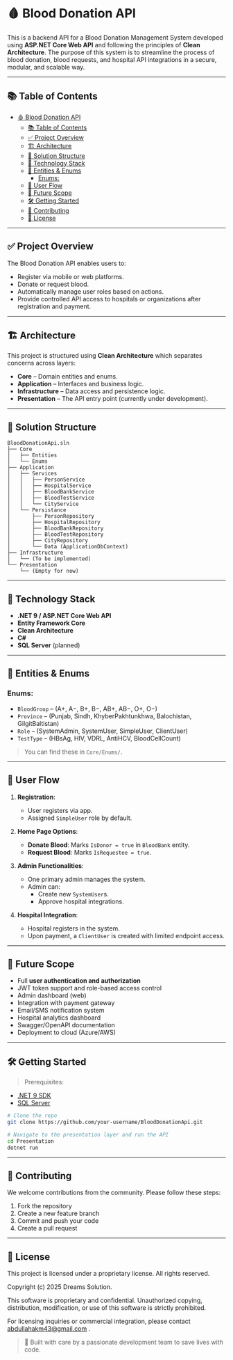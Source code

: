 # 🩸 Blood Donation API

This is a backend API for a Blood Donation Management System developed using **ASP.NET Core Web API** and following the principles of **Clean Architecture**. The purpose of this system is to streamline the process of blood donation, blood requests, and hospital API integrations in a secure, modular, and scalable way.

---

## 📚 Table of Contents

- [🩸 Blood Donation API](#-blood-donation-api)
  - [📚 Table of Contents](#-table-of-contents)
  - [✅ Project Overview](#-project-overview)
  - [🏗️ Architecture](#️-architecture)
  - [📁 Solution Structure](#-solution-structure)
  - [🧪 Technology Stack](#-technology-stack)
  - [🧬 Entities \& Enums](#-entities--enums)
    - [Enums:](#enums)
  - [🔁 User Flow](#-user-flow)
  - [🚀 Future Scope](#-future-scope)
  - [🛠️ Getting Started](#️-getting-started)
  - [🤝 Contributing](#-contributing)
  - [📄 License](#-license)

---

## ✅ Project Overview

The Blood Donation API enables users to:
- Register via mobile or web platforms.
- Donate or request blood.
- Automatically manage user roles based on actions.
- Provide controlled API access to hospitals or organizations after registration and payment.

---

## 🏗️ Architecture

This project is structured using **Clean Architecture** which separates concerns across layers:

- **Core** – Domain entities and enums.
- **Application** – Interfaces and business logic.
- **Infrastructure** – Data access and persistence logic.
- **Presentation** – The API entry point (currently under development).

---

## 📁 Solution Structure

```
BloodDonationApi.sln
├── Core
│   ├── Entities
│   └── Enums
├── Application
│   ├── Services
│   │   ├── PersonService
│   │   ├── HospitalService
│   │   ├── BloodBankService
│   │   ├── BloodTestService
│   │   └── CityService
│   └── Persistance
│       ├── PersonRepository
│       ├── HospitalRepository
│       ├── BloodBankRepository
│       ├── BloodTestRepository
│       ├── CityRepository
│       └── Data (ApplicationDbContext)
├── Infrastructure
│   └── (To be implemented)
└── Presentation
    └── (Empty for now)
```

---

## 🧪 Technology Stack

- **.NET 9 / ASP.NET Core Web API**
- **Entity Framework Core**
- **Clean Architecture**
- **C#**
- **SQL Server** (planned)

---

## 🧬 Entities & Enums

### Enums:
- `BloodGroup` – (A+, A−, B+, B−, AB+, AB−, O+, O−)
- `Province` – (Punjab, Sindh, KhyberPakhtunkhwa, Balochistan, GilgitBaltistan)
- `Role` – (SystemAdmin, SystemUser, SimpleUser, ClientUser)
- `TestType` – (HBsAg, HIV, VDRL, AntiHCV, BloodCellCount)

> You can find these in `Core/Enums/`.

---

## 🔁 User Flow

1. **Registration**:
   - User registers via app.
   - Assigned `SimpleUser` role by default.

2. **Home Page Options**:
   - **Donate Blood**: Marks `IsDonor = true` in `BloodBank` entity.
   - **Request Blood**: Marks `IsRequestee = true`.

3. **Admin Functionalities**:
   - One primary admin manages the system.
   - Admin can:
     - Create new `SystemUser`s.
     - Approve hospital integrations.

4. **Hospital Integration**:
   - Hospital registers in the system.
   - Upon payment, a `ClientUser` is created with limited endpoint access.

---

## 🚀 Future Scope

- Full **user authentication and authorization**
- JWT token support and role-based access control
- Admin dashboard (web)
- Integration with payment gateway
- Email/SMS notification system
- Hospital analytics dashboard
- Swagger/OpenAPI documentation
- Deployment to cloud (Azure/AWS)

---

## 🛠️ Getting Started

> Prerequisites:
- [.NET 9 SDK](https://dotnet.microsoft.com/en-us/download/dotnet/9.0)
- [SQL Server](https://www.microsoft.com/en-us/sql-server/sql-server-downloads)

```bash
# Clone the repo
git clone https://github.com/your-username/BloodDonationApi.git

# Navigate to the presentation layer and run the API
cd Presentation
dotnet run
```

---

## 🤝 Contributing

We welcome contributions from the community. Please follow these steps:

1. Fork the repository
2. Create a new feature branch
3. Commit and push your code
4. Create a pull request

---

## 📄 License

This project is licensed under a proprietary license. All rights reserved.

Copyright (c) 2025 Dreams Solution.

This software is proprietary and confidential. Unauthorized copying, distribution, modification, or use of this software is strictly prohibited.

For licensing inquiries or commercial integration, please contact abdullahakm43@gmail.com .

> 🔨 Built with care by a passionate development team to save lives with code.
